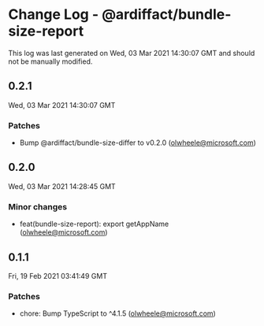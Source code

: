 # Change Log - @ardiffact/bundle-size-report

This log was last generated on Wed, 03 Mar 2021 14:30:07 GMT and should not be manually modified.

<!-- Start content -->

## 0.2.1

Wed, 03 Mar 2021 14:30:07 GMT

### Patches

- Bump @ardiffact/bundle-size-differ to v0.2.0 (olwheele@microsoft.com)

## 0.2.0

Wed, 03 Mar 2021 14:28:45 GMT

### Minor changes

- feat(bundle-size-report): export getAppName (olwheele@microsoft.com)

## 0.1.1

Fri, 19 Feb 2021 03:41:49 GMT

### Patches

- chore: Bump TypeScript to ^4.1.5 (olwheele@microsoft.com)
